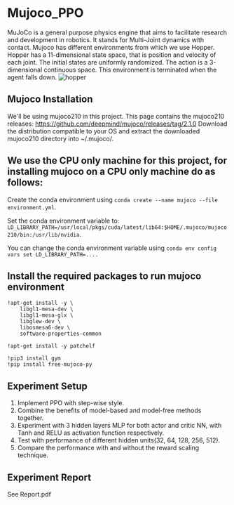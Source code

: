 # Mujoco_PPO

MuJoCo is a general purpose physics engine that aims to facilitate research and development in robotics. It stands for Multi-Joint dynamics with contact. Mujoco has different environments from which we use Hopper. Hopper has a 11-dimensional state space, that is position and velocity of each joint. The initial states are uniformly randomized. The action is a 3-dimensional continuous space. This environment is terminated when the agent falls down.
![hopper](https://user-images.githubusercontent.com/68981504/166164551-03e02cd5-3550-4c27-b5dd-e880bab2b681.png)

## Mujoco Installation
We'll be using mujoco210 in this project. This page contains the mujoco210 releases: https://github.com/deepmind/mujoco/releases/tag/2.1.0 Download the distribution compatible to your OS and extract the downloaded mujoco210 directory into ~/.mujoco/.

## We use the CPU only machine for this project, for installing mujoco on a CPU only machine do as follows:

Create the conda environment using `conda create --name mujoco --file environment.yml`.

Set the conda environment variable to: `LD_LIBRARY_PATH=/usr/local/pkgs/cuda/latest/lib64:$HOME/.mujoco/mujoco210/bin:/usr/lib/nvidia`.

You can change the conda environment variable using `conda env config vars set LD_LIBRARY_PATH=....`

## Install the required packages to run mujoco environment
```
!apt-get install -y \
    libgl1-mesa-dev \
    libgl1-mesa-glx \
    libglew-dev \
    libosmesa6-dev \
    software-properties-common

!apt-get install -y patchelf
```
```
!pip3 install gym
!pip install free-mujoco-py
```
## Experiment Setup
1. Implement PPO with step-wise style.
2. Combine the benefits of model-based and model-free methods together.
3. Experiment with 3 hidden layers MLP for both actor and critic NN, with Tanh and RELU as activation function respectively.
4. Test with performance of different hidden units(32, 64, 128, 256, 512).
5. Compare the performance with and without the reward scaling technique.

## Experiment Report
See Report.pdf
